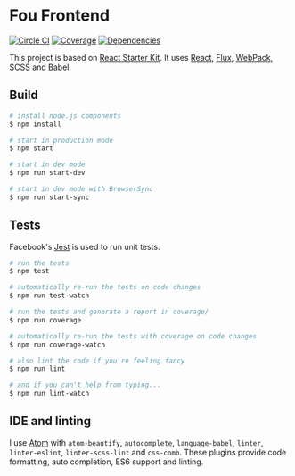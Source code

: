 # Fou Frontend

[![Circle CI](https://img.shields.io/circleci/project/FOUfashion/frontend/master.svg)](https://circleci.com/gh/FOUfashion/frontend)
[![Coverage](https://img.shields.io/coveralls/FOUfashion/frontend/master.svg)](https://coveralls.io/github/FOUfashion/frontend?branch=master)
[![Dependencies](https://img.shields.io/david/FOUfashion/frontend.svg)](https://david-dm.org/FOUfashion/frontend)

This project is based on [React Starter Kit](https://github.com/kriasoft/react-starter-kit). It uses [React](https://facebook.github.io/react/), [Flux](http://facebook.github.io/flux/), [WebPack](http://webpack.github.io/), [SCSS](http://sass-lang.com/) and [Babel](https://babeljs.io/).

## Build

```bash
# install node.js components
$ npm install

# start in production mode
$ npm start

# start in dev mode
$ npm run start-dev

# start in dev mode with BrowserSync
$ npm run start-sync
```

## Tests

Facebook's [Jest](https://facebook.github.io/jest/) is used to run unit tests.

```bash
# run the tests
$ npm test

# automatically re-run the tests on code changes
$ npm run test-watch

# run the tests and generate a report in coverage/
$ npm run coverage

# automatically re-run the tests with coverage on code changes
$ npm run coverage-watch

# also lint the code if you're feeling fancy
$ npm run lint

# and if you can't help from typing...
$ npm run lint-watch
```
## IDE and linting

I use [Atom](https://atom.io/) with `atom-beautify`, `autocomplete`, `language-babel`, `linter`, `linter-eslint`, `linter-scss-lint` and `css-comb`. These plugins provide code formatting, auto completion, ES6 support and linting.
